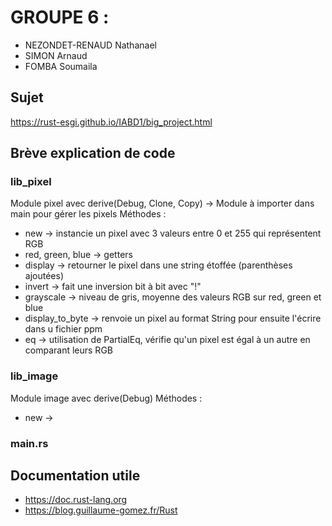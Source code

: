 # GROUPE 6 : 
- NEZONDET-RENAUD Nathanael
- SIMON Arnaud
- FOMBA Soumaila

## Sujet
https://rust-esgi.github.io/IABD1/big_project.html

## Brève explication de code
### lib_pixel
Module pixel avec derive(Debug, Clone, Copy) -> Module à importer dans main pour gérer les pixels
Méthodes :
* new -> instancie un pixel avec 3 valeurs entre 0 et 255 qui représentent RGB
* red, green, blue -> getters
* display -> retourner le pixel dans une string étoffée (parenthèses ajoutées)
* invert -> fait une inversion bit à bit avec "!"
* grayscale -> niveau de gris, moyenne des valeurs RGB sur red, green et blue
* display_to_byte -> renvoie un pixel au format String pour ensuite l'écrire dans u fichier ppm
* eq -> utilisation de PartialEq, vérifie qu'un pixel est égal à un autre en comparant leurs RGB

### lib_image
Module image avec derive(Debug)
Méthodes : 
* new ->
### main.rs

## Documentation utile
* https://doc.rust-lang.org
* https://blog.guillaume-gomez.fr/Rust